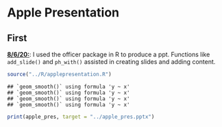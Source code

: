 Apple Presentation
================

## First

[**8/6/20:**](../R/appepresentation.R): I used the officer package in R
to produce a ppt. Functions like `add_slide()` and `ph_with()` assisted
in creating slides and adding content.

``` r
source("../R/applepresentation.R")
```

    ## `geom_smooth()` using formula 'y ~ x'
    ## `geom_smooth()` using formula 'y ~ x'
    ## `geom_smooth()` using formula 'y ~ x'
    ## `geom_smooth()` using formula 'y ~ x'

``` r
print(apple_pres, target = "../apple_pres.pptx")
```
